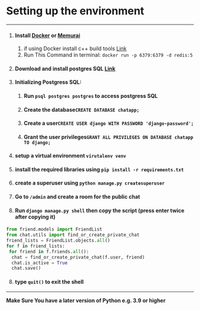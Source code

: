 # Setting up the environment

***

1. #### Install [Docker](https://www.docker.com/get-started) or [Memurai](https://www.memurai.com/get-memurai)
    1. if using Docker install c++ build
       tools [Link](https://visualstudio.microsoft.com/downloads/#build-tools-for-visual-studio-2019)
    2. Run This Command in terminal: `docker run -p 6379:6379 -d redis:5`

2. #### Download and install postgres SQL [Link](https://www.enterprisedb.com/downloads/postgres-postgresql-downloads)
3. #### Initializing Postgress SQL:
    1. #### Run `psql postgres postgres` to access postgress SQL
    2. #### Create the database`CREATE DATABASE chatapp;`
    3. #### Create a user`CREATE USER django WITH PASSWORD 'django-password';`
    4. #### Grant the user privileges`GRANT ALL PRIVILEGES ON DATABASE chatapp TO django;`
4. #### setup a virtual environment `virutalenv venv`
5. #### install the required libraries using `pip install -r requirements.txt`
6. #### create a superuser using `python manage.py createsuperuser`
7. #### Go to `/admin` and create a room for the public chat
8. #### Run `django manage.py shell` then copy the script (press enter twice after copying it)

```python
from friend.models import FriendList
from chat.utils import find_or_create_private_chat
friend_lists = FriendList.objects.all()
for f in friend_lists:
 for friend in f.friends.all():
  chat = find_or_create_private_chat(f.user, friend)
  chat.is_active = True
  chat.save()
```

8. #### type `quit()` to exit the shell

***
**Make Sure You have a later version of Python e.g. 3.9 or higher**